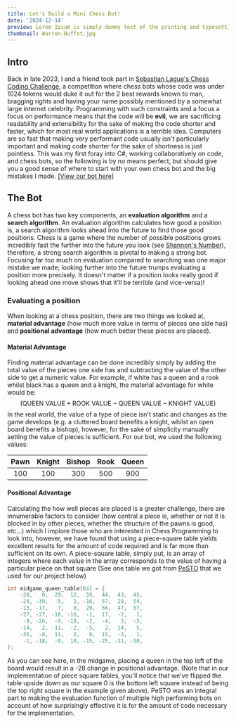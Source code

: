 ```yaml
---
title: Let's Build a Mini Chess Bot!
date: '2024-12-14'
preview: Lorem Ipsum is simply dummy text of the printing and typesetting industry. Lorem Ipsum has been the industry's standard dummy text ever since the 1500s, when an unknown printer took a galley of type and scrambled it to make a type specimen book.
thumbnail: Warren-Buffet.jpg
---
```


## Intro
Back in late 2023, I and a friend took part in [Sebastian Lague's Chess Coding Challenge](https://github.com/SebLague/Chess-Challenge), a competition where chess bots whose code was under 1024 tokens would duke it out for the 2 best rewards known to man, bragging rights and having your name possibly mentioned by a somewhat large internet celebrity.
Programming with such constraints and a focus a focus on performance means that the code will be **evil**, we are sacrificing readability and extensibility for the sake of making the code shorter and faster, which for most real world applications is a terrible idea. Computers are so fast that making very performant code usually isn't particularly important and making code shorter for the sake of shortness is just pointless.
This was my first foray into C#, working collaboratively on code, and chess bots, so the following is by no means perfect, but should give you a good sense of where to start with your own chess bot and the big mistakes I made.
[[View our bot here]](https://github.com/KennethOnGitHub/KnightToE4F)


## The Bot
A chess bot has two key components, an **evaluation algorithm** and a **search algorithm**. An evaluation algorithm calculates how good a position is, a search algorithm looks ahead into the future to find those good positions. 
Chess is a game where the number of possible positions grows incredibly fast the further into the future you look (see [Shannon's Number](https://en.wikipedia.org/wiki/Shannon_number)), therefore, a strong search algorithm is pivotal to making a strong bot. Focusing far too much on evaluation compared to searching was one major mistake we made; looking further into the future trumps evaluating a position more precisely. It doesn't matter if a position looks really good if looking ahead one move shows that it'll be terrible (and vice-versa)!

### Evaluating a position
When looking at a chess position, there are two things we looked at, **material advantage** (how much more value in terms of pieces one side has) and **positional advantage** (how much better these pieces are placed).

#### Material Advantage
Finding material advantage can be done incredibly simply by adding the total value of the pieces one side has and subtracting the value of the other side to get a numeric value. For example, if white has a queen and a rook whilst black has a queen and a knight, the material advantage for white would be: $$(\text{QUEEN VALUE} + \text{ROOK VALUE} - \text{QUEEN VALUE} - \text{KNIGHT VALUE})$$
In the real world, the value of a type of piece isn't static and changes as the game develops (e.g. a cluttered board benefits a knight, whilst an open board benefits a bishop), however, for the sake of simplicity manually setting the value of pieces is sufficient. For our bot, we used the following values:

| Pawn | Knight | Bishop | Rook | Queen |
| :--: | :----: | :----: | :--: | :---: |
| 100  |    100 |    300 |  500 |   900 | 

#### Positional Advantage
Calculating the how well pieces are placed is a greater challenge, there are innumerable factors to consider (how central a piece is, whether or not it is blocked in by other pieces, whether the structure of the pawns is good, etc...) which I implore those who are interested in Chess Programming to look into, however, we have found that using a piece-square table yields excellent results for the amount of code required and is far more than sufficient on its own. A piece-square table, simply put, is an array of integers where each value in the array corresponds to the value of having a particular piece on that square (See one table we got from [PeSTO](https://www.chessprogramming.org/PeSTO%27s_Evaluation_Function) that we used for our project below)
```C#
int midgame_queen_table[64] = {
    -28,   0,  29,  12,  59,  44,  43,  45,
    -24, -39,  -5,   1, -16,  57,  28,  54,
    -13, -17,   7,   8,  29,  56,  47,  57,
    -27, -27, -16, -16,  -1,  17,  -2,   1,
     -9, -26,  -9, -10,  -2,  -4,   3,  -3,
    -14,   2, -11,  -2,  -5,   2,  14,   5,
    -35,  -8,  11,   2,   8,  15,  -3,   1,
     -1, -18,  -9,  10, -15, -25, -31, -50,
};
```
As you can see here, in the midgame, placing a queen in the top left of the board would result in a -28 change in positional advantage. (Note that in our implementation of piece square tables, you'll notice that we've flipped the table upside down as our square 0 is the bottom left square instead of being the top right square in the example given above). 
PeSTO was an integral part to making the evaluation function of multiple high performing bots on account of how surprisingly effective it is for the amount of code necessary for the implementation.